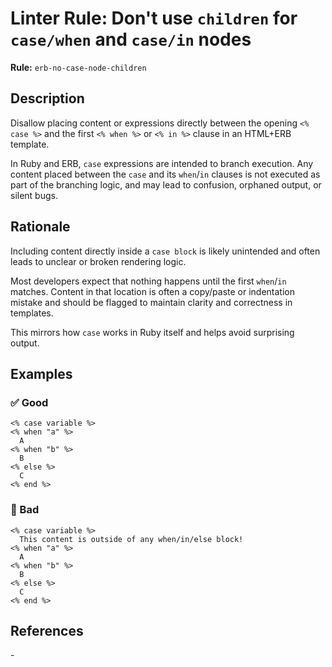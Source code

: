 # Linter Rule: Don't use `children` for `case/when` and `case/in` nodes

**Rule:** `erb-no-case-node-children`

## Description

Disallow placing content or expressions directly between the opening `<% case %>` and the first `<% when %>` or `<% in %>` clause in an HTML+ERB template.

In Ruby and ERB, `case` expressions are intended to branch execution. Any content placed between the `case` and its `when`/`in` clauses is not executed as part of the branching logic, and may lead to confusion, orphaned output, or silent bugs.

## Rationale

Including content directly inside a `case block` is likely unintended and often leads to unclear or broken rendering logic.

Most developers expect that nothing happens until the first `when`/`in` matches. Content in that location is often a copy/paste or indentation mistake and should be flagged to maintain clarity and correctness in templates.

This mirrors how `case` works in Ruby itself and helps avoid surprising output.

## Examples

### ✅ Good

```erb
<% case variable %>
<% when "a" %>
  A
<% when "b" %>
  B
<% else %>
  C
<% end %>
```

### 🚫 Bad

```erb
<% case variable %>
  This content is outside of any when/in/else block!
<% when "a" %>
  A
<% when "b" %>
  B
<% else %>
  C
<% end %>
```

## References

\-
